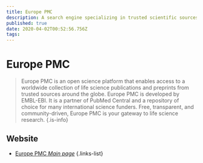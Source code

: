 ```yaml
---
title: Europe PMC
description: A search engine specializing in trusted scientific sources
published: true
date: 2020-04-02T00:52:56.756Z
tags: 
---
```


# Europe PMC

> Europe PMC is an open science platform that enables access to a worldwide collection of life science publications and preprints from trusted sources around the globe.
&NewLine;
Europe PMC is developed by EMBL-EBI. It is a partner of PubMed Central and a repository of choice for many international science funders.
&NewLine;
Free, transparent, and community-driven, Europe PMC is your gateway to life science research.
{.is-info}

## Website

- [Europe PMC *Main page*](https://europepmc.org/)
{.links-list}